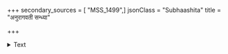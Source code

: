 +++
secondary_sources = [ "MSS_1499",]
jsonClass = "Subhaashita"
title = "अनुरागवती सन्ध्या"

+++

<details><summary>Text</summary>

अनुरागवती संध्या दिवसस्तत्पुरःसरः।  
अहो दैवगतिश्चित्रा तथापि न समागमः॥
</details>
